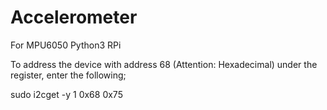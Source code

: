 # Accelerometer
For MPU6050 Python3 RPi

To address the device with address 68 (Attention: Hexadecimal) under the register, enter the following;

sudo i2cget -y 1 0x68 0x75
